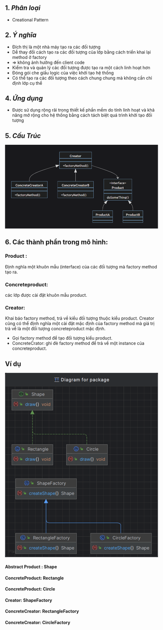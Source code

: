 
## 1. **_Phân loại_**

+ Creational Pattern

## 2. **_Ý nghĩa_**

+ Đích thị là một nhà máy tạo ra các đối tượng
+ Dễ thay đổi cách tạo ra các đối tượng của lớp bằng cách triển khai lại method ở factory
+ => không ảnh hưởng đến client code
+ Kiểm tra và quản lý các đối tượng được tạo ra một cách linh hoạt hơn
+ Đóng gói che giấu logic của việc khởi tạo hệ thống
+ Có thể tạo ra các đối tượng theo cách chung chung mà không cần chỉ định lớp cụ thể
## 4. **_Ứng dụng_**
 + Được sử dụng rộng rãi trong thiết kế phần mềm do tính linh hoạt và khả năng mở rộng cho hệ thống bằng cách tách biệt quá trình khởi tạo đối tượng

## 5. **_Cấu Trúc_**
![img.png](img.png)
## 6. Các thành phần trong mô hình:

### Product : 
   Định nghĩa một khuôn mẫu (interface) của các đối tượng mà factory method tạo ra.
### Concreteproduct: 
   các lớp được cài đặt khuôn mẫu product.
### Creator:
   Khai báo factory method, trả về kiểu đối tượng thuộc kiểu product. 
   Creator cũng có thể định nghĩa một cài đặt mặc định của factory method mà giá trị trả về là một đối tượng concreteproduct mặc định.
* Gọi factory method để tạo đổi tượng kiểu product.
* ConcreteCrator: ghi đè factory method để trả về một instance của concreteproduct.
## Ví dụ
![img_1.png](img_1.png)
#### Abstract Product : Shape 
#### ConcreteProduct: Rectangle
#### ConcreteProduct: Circle
#### Creator: ShapeFactory
#### ConcreteCreator: RectangleFactory 
#### ConcreteCreator: CircleFactory